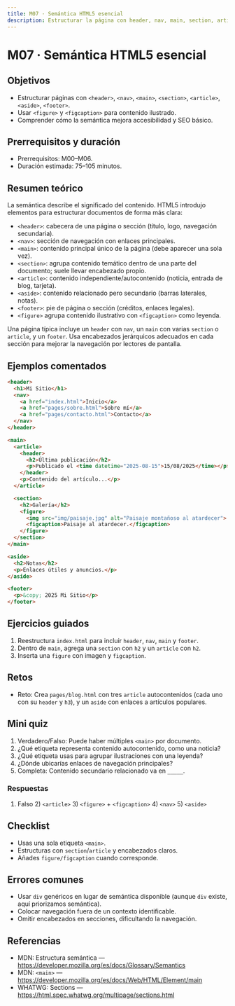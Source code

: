 ```yaml
---
title: M07 · Semántica HTML5 esencial
description: Estructurar la página con header, nav, main, section, article, aside, footer, figure y figcaption.
---
```


# M07 · Semántica HTML5 esencial

## Objetivos
- Estructurar páginas con `<header>`, `<nav>`, `<main>`, `<section>`, `<article>`, `<aside>`, `<footer>`.
- Usar `<figure>` y `<figcaption>` para contenido ilustrado.
- Comprender cómo la semántica mejora accesibilidad y SEO básico.

## Prerrequisitos y duración
- Prerrequisitos: M00–M06.
- Duración estimada: 75–105 minutos.

## Resumen teórico
La semántica describe el significado del contenido. HTML5 introdujo elementos para estructurar documentos de forma más clara:

- `<header>`: cabecera de una página o sección (título, logo, navegación secundaria).
- `<nav>`: sección de navegación con enlaces principales.
- `<main>`: contenido principal único de la página (debe aparecer una sola vez).
- `<section>`: agrupa contenido temático dentro de una parte del documento; suele llevar encabezado propio.
- `<article>`: contenido independiente/autocontenido (noticia, entrada de blog, tarjeta).
- `<aside>`: contenido relacionado pero secundario (barras laterales, notas).
- `<footer>`: pie de página o sección (créditos, enlaces legales).
- `<figure>` agrupa contenido ilustrativo con `<figcaption>` como leyenda.

Una página típica incluye un `header` con `nav`, un `main` con varias `section` o `article`, y un `footer`. Usa encabezados jerárquicos adecuados en cada sección para mejorar la navegación por lectores de pantalla.

## Ejemplos comentados

```html
<header>
  <h1>Mi Sitio</h1>
  <nav>
    <a href="index.html">Inicio</a>
    <a href="pages/sobre.html">Sobre mí</a>
    <a href="pages/contacto.html">Contacto</a>
  </nav>
</header>

<main>
  <article>
    <header>
      <h2>Última publicación</h2>
      <p>Publicado el <time datetime="2025-08-15">15/08/2025</time></p>
    </header>
    <p>Contenido del artículo...</p>
  </article>

  <section>
    <h2>Galería</h2>
    <figure>
      <img src="img/paisaje.jpg" alt="Paisaje montañoso al atardecer">
      <figcaption>Paisaje al atardecer.</figcaption>
    </figure>
  </section>
</main>

<aside>
  <h2>Notas</h2>
  <p>Enlaces útiles y anuncios.</p>
</aside>

<footer>
  <p>&copy; 2025 Mi Sitio</p>
</footer>
```

## Ejercicios guiados
1) Reestructura `index.html` para incluir `header`, `nav`, `main` y `footer`.
2) Dentro de `main`, agrega una `section` con `h2` y un `article` con `h2`.
3) Inserta una `figure` con imagen y `figcaption`.

## Retos
- Reto: Crea `pages/blog.html` con tres `article` autocontenidos (cada uno con su `header` y `h3`), y un `aside` con enlaces a artículos populares.

## Mini quiz
1) Verdadero/Falso: Puede haber múltiples `<main>` por documento.  
2) ¿Qué etiqueta representa contenido autocontenido, como una noticia?  
3) ¿Qué etiqueta usas para agrupar ilustraciones con una leyenda?  
4) ¿Dónde ubicarías enlaces de navegación principales?  
5) Completa: Contenido secundario relacionado va en `_____`.

### Respuestas
1) Falso  2) `<article>`  3) `<figure>` + `<figcaption>`  4) `<nav>`  5) `<aside>`

## Checklist
- Usas una sola etiqueta `<main>`.
- Estructuras con `section`/`article` y encabezados claros.
- Añades `figure/figcaption` cuando corresponde.

## Errores comunes
- Usar `div` genéricos en lugar de semántica disponible (aunque `div` existe, aquí priorizamos semántica).
- Colocar navegación fuera de un contexto identificable.
- Omitir encabezados en secciones, dificultando la navegación.

## Referencias
- MDN: Estructura semántica — https://developer.mozilla.org/es/docs/Glossary/Semantics  
- MDN: `<main>` — https://developer.mozilla.org/es/docs/Web/HTML/Element/main  
- WHATWG: Sections — https://html.spec.whatwg.org/multipage/sections.html
